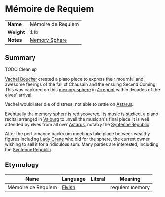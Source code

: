 # Mémoire de Requiem

|||
| --- | --- |
| **Name** | Mémoire de Requiem | item.2
| **Weight** | 1 lb |
| **Notes** | [Memory Sphere](memory-sphere.md) |

## Summary

TODO Clean up

[Vachel Boucher](../../../characters/vachel-boucher.md) created a piano piece to express their mournful and awesome feelings of the fall of Chausain and the ensuing Second Coming. This was captured on this [memory sphere](memory-sphere.md) in [Arrepont](../../../places/settlements/cities/arrepont.md) within decades of the elves' arrival.

Vachel would later die of distress, not able to settle on [Astarus](../../../celestial-objects/astarus.md).

Eventually the [memory sphere](memory-sphere.md) is rediscovered. Its music is studied, a piano recital arranged in [Valburg](../../../civilisations/nilsavnic-alliance/states/valburg.md) to unveil the musician's final piece. It is well attended by elves from all over [Astarus](../../../celestial-objects/astarus.md), notably the [Syntenne Republic](../../../civilisations/syntenne-republic/syntenne-republic.md).

After the performance backroom meetings take place between wealthy figures including [Lady Crane](../../../organisations/lady-crane.md) who bid for the sphere, the current owner wishing to sell it for a ridiculous sum. Many parties are interested, including the [Syntenne Republic](../../../civilisations/syntenne-republic/syntenne-republic.md).


## Etymology

| Name | Language | Literal | Meaning | 
| --- | --- | --- | --- |
| Mémoire de Requiem | [Elvish](../../../languages/elvish.md) || requiem memory |
